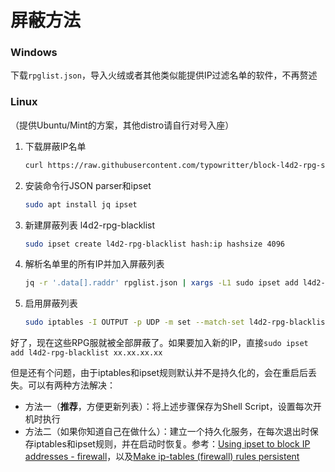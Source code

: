 # 屏蔽方法

### Windows

下载`rpglist.json`，导入火绒或者其他类似能提供IP过滤名单的软件，不再赘述



### Linux

（提供Ubuntu/Mint的方案，其他distro请自行对号入座）


1. 下载屏蔽IP名单

   ```bash
   curl https://raw.githubusercontent.com/typowritter/block-l4d2-rpg-servers/master/rpglist.json -o rpglist.json
   ```

2. 安装命令行JSON parser和ipset

   ```bash
   sudo apt install jq ipset
   ```

3. 新建屏蔽列表 l4d2-rpg-blacklist

   ```bash
   sudo ipset create l4d2-rpg-blacklist hash:ip hashsize 4096
   ```

4. 解析名单里的所有IP并加入屏蔽列表

   ```bash
   jq -r '.data[].raddr' rpglist.json | xargs -L1 sudo ipset add l4d2-rpg-blacklist
   ```

5. 启用屏蔽列表

   ```bash
   sudo iptables -I OUTPUT -p UDP -m set --match-set l4d2-rpg-blacklist dst -j DROP
   ```

好了，现在这些RPG服就被全部屏蔽了。如果要加入新的IP，直接`sudo ipset add l4d2-rpg-blacklist xx.xx.xx.xx`



但是还有个问题，由于iptables和ipset规则默认并不是持久化的，会在重启后丢失。可以有两种方法解决：

- 方法一（**推荐**，方便更新列表）：将上述步骤保存为Shell Script，设置每次开机时执行
- 方法二（如果你知道自己在做什么）：建立一个持久化服务，在每次退出时保存iptables和ipset规则，并在启动时恢复。参考：[Using ipset to block IP addresses - firewall](https://confluence.jaytaala.com/display/TKB/Using+ipset+to+block+IP+addresses+-+firewall)，以及[Make ip-tables (firewall) rules persistent](https://confluence.jaytaala.com/display/TKB/Make+ip-tables+(firewall)+rules+persistent)





